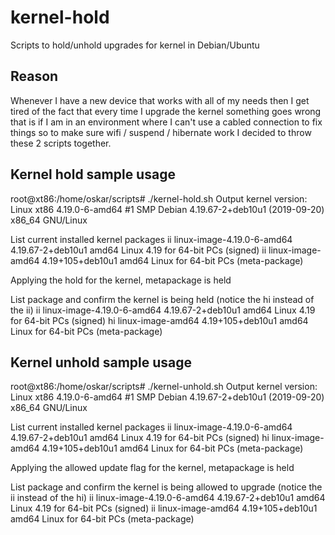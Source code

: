 # kernel-hold
Scripts to hold/unhold upgrades for kernel in Debian/Ubuntu 

## Reason
Whenever I have a new device that works with all of my needs then I get tired of the fact that every time I upgrade the kernel something goes wrong that is if I am in an environment where I can't use a cabled connection to fix things so to make sure wifi / suspend / hibernate work I decided to throw these 2 scripts together.


## Kernel hold sample usage
  root@xt86:/home/oskar/scripts# ./kernel-hold.sh 
  Output kernel version:
  Linux xt86 4.19.0-6-amd64 #1 SMP Debian 4.19.67-2+deb10u1 (2019-09-20) x86_64 GNU/Linux


  List current installed kernel packages
  ii  linux-image-4.19.0-6-amd64            4.19.67-2+deb10u1                   amd64        Linux 4.19 for 64-bit PCs (signed)
  ii  linux-image-amd64                     4.19+105+deb10u1                    amd64        Linux for 64-bit PCs (meta-package)


  Applying the hold for the kernel, metapackage is held


  List package and confirm the kernel is being held (notice the hi instead of the ii)
  ii  linux-image-4.19.0-6-amd64            4.19.67-2+deb10u1                   amd64        Linux 4.19 for 64-bit PCs (signed)
  hi  linux-image-amd64                     4.19+105+deb10u1                    amd64        Linux for 64-bit PCs (meta-package)

## Kernel unhold sample usage
  root@xt86:/home/oskar/scripts# ./kernel-unhold.sh 
  Output kernel version:
  Linux xt86 4.19.0-6-amd64 #1 SMP Debian 4.19.67-2+deb10u1 (2019-09-20) x86_64 GNU/Linux


  List current installed kernel packages
  ii  linux-image-4.19.0-6-amd64            4.19.67-2+deb10u1                   amd64        Linux 4.19 for 64-bit PCs (signed)
  hi  linux-image-amd64                     4.19+105+deb10u1                    amd64        Linux for 64-bit PCs (meta-package)


  Applying the allowed update flag for the kernel, metapackage is held


  List package and confirm the kernel is being allowed to upgrade (notice the ii instead of the hi)
  ii  linux-image-4.19.0-6-amd64            4.19.67-2+deb10u1                   amd64        Linux 4.19 for 64-bit PCs (signed)
  ii  linux-image-amd64                     4.19+105+deb10u1                    amd64        Linux for 64-bit PCs (meta-package)
